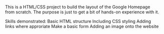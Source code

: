 This is a HTML/CSS project to build the layout of the Google Homepage from scratch. The purpose is just to get a bit of hands-on experience with it.

Skills demonstrated:
Basic HTML structure
Including CSS styling
Adding links where approriate
Make a basic form
Adding an image onto the website